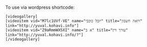 To use via wordpress shortcode:


    [videogallery]
    [videoitem vid="M7lc1UVf-VE" name="יובל כוכבי" title="רואה חשבון"  link="http://yuval.kohavi.info"]
    [videoitem vid="Z9aRmmWX5XI" name="א ב" title="עורך דין" link="http://yuval.kohavi.info/?"]
    [/videogallery]
